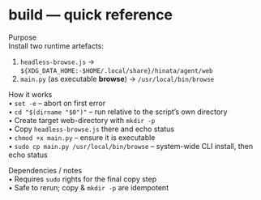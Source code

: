 # build — quick reference

Purpose  
Install two runtime artefacts:

1. `headless-browse.js` →  
   `${XDG_DATA_HOME:-$HOME/.local/share}/hinata/agent/web`
2. `main.py` (as executable **browse**) → `/usr/local/bin/browse`

How it works  
• `set -e` – abort on first error  
• `cd "$(dirname "$0")"` – run relative to the script’s own directory  
• Create target web-directory with `mkdir -p`  
• Copy `headless-browse.js` there and echo status  
• `chmod +x main.py` – ensure it is executable  
• `sudo cp main.py /usr/local/bin/browse` – system-wide CLI install, then echo status

Dependencies / notes  
• Requires `sudo` rights for the final copy step  
• Safe to rerun; copy & `mkdir -p` are idempotent
